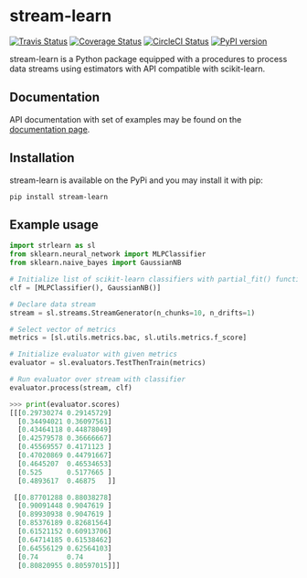 # stream-learn

[![Travis Status](https://travis-ci.org/w4k2/stream-learn.svg?branch=master)](https://travis-ci.org/w4k2/stream-learn)
[![Coverage Status](https://coveralls.io/repos/github/w4k2/stream-learn/badge.svg?branch=master)](https://coveralls.io/github/w4k2/stream-learn?branch=master)
[![CircleCI Status](https://circleci.com/gh/w4k2/stream-learn.svg?style=shield&circle-token=:circle-token)](https://circleci.com/gh/w4k2/stream-learn/tree/master)
[![PyPI version](https://badge.fury.io/py/stream-learn.svg)](https://badge.fury.io/py/stream-learn)

stream-learn is a Python package equipped with a procedures to process data streams using estimators with API compatible with scikit-learn.

## Documentation

API documentation with set of examples may be found on the [documentation page](https://w4k2.github.io/stream-learn/).

## Installation

stream-learn is available on the PyPi and you may install it with pip:

```
pip install stream-learn
```

## Example usage

```python
import strlearn as sl
from sklearn.neural_network import MLPClassifier
from sklearn.naive_bayes import GaussianNB

# Initialize list of scikit-learn classifiers with partial_fit() function
clf = [MLPClassifier(), GaussianNB()]

# Declare data stream
stream = sl.streams.StreamGenerator(n_chunks=10, n_drifts=1)

# Select vector of metrics
metrics = [sl.utils.metrics.bac, sl.utils.metrics.f_score]

# Initialize evaluator with given metrics
evaluator = sl.evaluators.TestThenTrain(metrics)

# Run evaluator over stream with classifier
evaluator.process(stream, clf)
```

```python
>>> print(evaluator.scores)
[[[0.29730274 0.29145729]
  [0.34494021 0.36097561]
  [0.43464118 0.44878049]
  [0.42579578 0.36666667]
  [0.45569557 0.4171123 ]
  [0.47020869 0.44791667]
  [0.4645207  0.46534653]
  [0.525      0.5177665 ]
  [0.4893617  0.46875   ]]

 [[0.87701288 0.88038278]
  [0.90091448 0.9047619 ]
  [0.89930938 0.9047619 ]
  [0.85376189 0.82681564]
  [0.61521152 0.60913706]
  [0.64714185 0.61538462]
  [0.64556129 0.62564103]
  [0.74       0.74      ]
  [0.80820955 0.80597015]]]
```

<!--

### About

If you use stream-learn in a scientific publication, we would appreciate citations to the following paper:

```
@article{key:key,
author  = {abc},
title   = {def},
journal = {ghi},
year    = {2018},
volume  = {1},
number  = {1},
pages   = {1-5},
url     = {http://jkl}
}
```
-->
